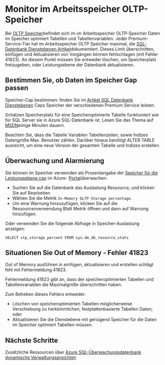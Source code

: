 <properties
    pageTitle="XTP arbeitsspeicherinternen überwachen | Microsoft Azure"
    description="Schätzung und Monitor XTP in-Speicher verwenden, Kapazität; Beheben Sie Fehler Kapazität 41823"
    services="sql-database"
    documentationCenter=""
    authors="jodebrui"
    manager="jhubbard"
    editor=""/>


<tags
    ms.service="sql-database"
    ms.workload="data-management"
    ms.tgt_pltfrm="na"
    ms.devlang="na"
    ms.topic="article"
    ms.date="10/03/2016"
    ms.author="jodebrui"/>


# <a name="monitor-in-memory-oltp-storage"></a>Monitor im Arbeitsspeicher OLTP-Speicher

Bei [OLTP Speicher](sql-database-in-memory.md)befindet sich im im Arbeitsspeicher OLTP-Speicher Daten im Speicher optimiert Tabellen und Tabellenvariablen. Jeder Premium-Service-Tier hat im Arbeitsspeicher OLTP Speicher maximal, die [SQL-Datenbank Dienstebenen Artikel](sql-database-service-tiers.md#service-tiers-for-single-databases)dokumentiert. Dieses Limit überschritten, einfügen und Aktualisieren von Vorgängen können fehlschlagen (mit Fehler 41823). An diesem Punkt müssen Sie entweder löschen, um Speicherplatz freizugeben, oder Leistungsebene der Datenbank aktualisieren.

## <a name="determine-whether-data-will-fit-within-the-in-memory-storage-cap"></a>Bestimmen Sie, ob Daten im Speicher Gap passen

Speicher-Cap bestimmen: finden Sie im [Artikel SQL Datenbank Dienstebenen](sql-database-service-tiers.md#service-tiers-for-single-databases) Caps Speicher der verschiedenen Premium Service leisten.

Schätzen Speicherplatz für eine Speicheroptimierte Tabelle funktioniert wie für SQL Server sie in Azure SQL-Datenbank ist. Lesen Sie das Thema auf [MSDN](https://msdn.microsoft.com/library/dn282389.aspx)einige Minuten dauern.

Beachten Sie, dass die Tabelle Variablen Tabellenzeilen, sowie Indizes Datengröße Max. Benutzer zählen. Darüber hinaus benötigt ALTER TABLE ausreicht, um eine neue Version der gesamten Tabelle und Indizes erstellen.

## <a name="monitoring-and-alerting"></a>Überwachung und Alarmierung

Sie können im Speicher verwenden als Prozentangabe der [Speicher für die Leistungsebene cap](sql-database-service-tiers.md#service-tiers-for-single-databases) im Azure- [Portal](https://portal.azure.com/)überwachen: 

- Suchen Sie auf die Datenbank das Auslastung Ressource, und klicken Sie auf Bearbeiten.
- Wählen Sie die Metrik `In-Memory OLTP Storage percentage`.
- Um eine Warnung hinzuzufügen, klicken Sie auf die Ressourcenverwendung Blatt Metrik öffnen und dann auf Warnung hinzufügen.

Oder verwenden Sie die folgende Abfrage in Speicher-Auslastung anzeigen:

    SELECT xtp_storage_percent FROM sys.dm_db_resource_stats


## <a name="correct-out-of-memory-situations---error-41823"></a>Situationen Sie Out of Memory - Fehler 41823

Out of Memory ausführen in einfügen, aktualisieren und erstellen schlägt fehl mit Fehlermeldung 41823.

Fehlermeldung 41823 gibt an, dass der speicheroptimierten Tabellen und Tabellenvariablen die Maximalgröße überschritten haben.

Zum Beheben dieses Fehlers entweder:


- Löschen von speicheroptimierten Tabellen möglicherweise Verschiebung zu herkömmlichen, festplattenbasierte Tabellen Daten; oder
- Aktualisieren Sie die Dienstebene mit genügend Speicher für die Daten im Speicher optimiert Tabellen müssen.

## <a name="next-steps"></a>Nächste Schritte
Zusätzliche Ressourcen über [Azure SQL-Überwachungsdatenbank dynamische Verwaltungsansichten](sql-database-monitoring-with-dmvs.md)

